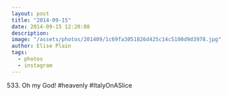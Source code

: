 ```yaml
---
layout: post
title: "2014-09-15"
date: 2014-09-15 12:20:08
description: 
image: "/assets/photos/201409/1c69fa3051826d425c14c5100d9d3978.jpg"
author: Elise Plain
tags: 
  - photos
  - instagram
---
```


533. Oh my God! #heavenly #ItalyOnASlice
<p></p>
